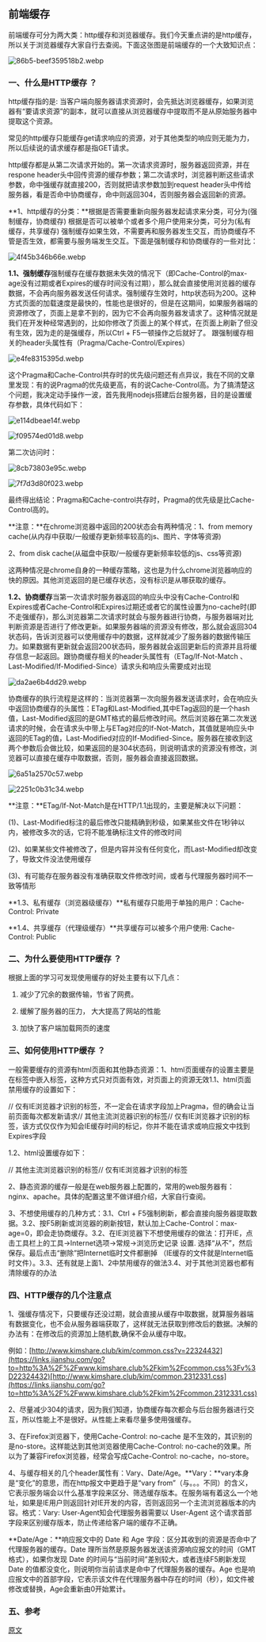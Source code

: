 
## 前端缓存

前端缓存可分为两大类：http缓存和浏览器缓存。我们今天重点讲的是http缓存，所以关于浏览器缓存大家自行去查阅。下面这张图是前端缓存的一个大致知识点：

![86b5-beef359518b2.webp](../images/beef359518b2.webp)

### 一、什么是HTTP缓存 ？

http缓存指的是: 当客户端向服务器请求资源时，会先抵达浏览器缓存，如果浏览器有“要请求资源”的副本，就可以直接从浏览器缓存中提取而不是从原始服务器中提取这个资源。

常见的http缓存只能缓存get请求响应的资源，对于其他类型的响应则无能为力，所以后续说的请求缓存都是指GET请求。

http缓存都是从第二次请求开始的。第一次请求资源时，服务器返回资源，并在respone header头中回传资源的缓存参数；第二次请求时，浏览器判断这些请求参数，命中强缓存就直接200，否则就把请求参数加到request header头中传给服务器，看是否命中协商缓存，命中则返回304，否则服务器会返回新的资源。

**1、http缓存的分类：**根据是否需要重新向服务器发起请求来分类，可分为(强制缓存，协商缓存) 根据是否可以被单个或者多个用户使用来分类，可分为(私有缓存，共享缓存) 强制缓存如果生效，不需要再和服务器发生交互，而协商缓存不管是否生效，都需要与服务端发生交互。下面是强制缓存和协商缓存的一些对比：

![4f45b346b66e.webp](../images/4f45b346b66e.webp)

**1.1、强制缓存**强制缓存在缓存数据未失效的情况下（即Cache-Control的max-age没有过期或者Expires的缓存时间没有过期），那么就会直接使用浏览器的缓存数据，不会再向服务器发送任何请求。强制缓存生效时，http状态码为200。这种方式页面的加载速度是最快的，性能也是很好的，但是在这期间，如果服务器端的资源修改了，页面上是拿不到的，因为它不会再向服务器发请求了。这种情况就是我们在开发种经常遇到的，比如你修改了页面上的某个样式，在页面上刷新了但没有生效，因为走的是强缓存，所以Ctrl + F5一顿操作之后就好了。 跟强制缓存相关的header头属性有（Pragma/Cache-Control/Expires）

![e4fe8315395d.webp](../images/e4fe8315395d.webp)

这个Pragma和Cache-Control共存时的优先级问题还有点异议，我在不同的文章里发现：有的说Pragma的优先级更高，有的说Cache-Control高。为了搞清楚这个问题，我决定动手操作一波，首先我用nodejs搭建后台服务器，目的是设置缓存参数，具体代码如下：

![e114dbeae14f.webp](../images/e114dbeae14f.webp)

![f09574ed01d8.webp](../images/f09574ed01d8.webp)

第二次访问时：

![8cb73803e95c.webp](../images/8cb73803e95c.webp)

![7f7d3d80f023.webp](../images/7f7d3d80f023.webp)

最终得出结论：Pragma和Cache-control共存时，Pragma的优先级是比Cache-Control高的。

**注意：**在chrome浏览器中返回的200状态会有两种情况：1、from memory cache(从内存中获取/一般缓存更新频率较高的js、图片、字体等资源)

2、from disk cache(从磁盘中获取/一般缓存更新频率较低的js、css等资源)

这两种情况是chrome自身的一种缓存策略，这也是为什么chrome浏览器响应的快的原因。其他浏览返回的是已缓存状态，没有标识是从哪获取的缓存。

**1.2、协商缓存**当第一次请求时服务器返回的响应头中没有Cache-Control和Expires或者Cache-Control和Expires过期还或者它的属性设置为no-cache时(即不走强缓存)，那么浏览器第二次请求时就会与服务器进行协商，与服务器端对比判断资源是否进行了修改更新。如果服务器端的资源没有修改，那么就会返回304状态码，告诉浏览器可以使用缓存中的数据，这样就减少了服务器的数据传输压力。如果数据有更新就会返回200状态码，服务器就会返回更新后的资源并且将缓存信息一起返回。跟协商缓存相关的header头属性有（ETag/If-Not-Match 、Last-Modified/If-Modified-Since）请求头和响应头需要成对出现

![da2ae6b4dd29.webp](../images/da2ae6b4dd29.webp)

协商缓存的执行流程是这样的：当浏览器第一次向服务器发送请求时，会在响应头中返回协商缓存的头属性：ETag和Last-Modified,其中ETag返回的是一个hash值，Last-Modified返回的是GMT格式的最后修改时间。然后浏览器在第二次发送请求的时候，会在请求头中带上与ETag对应的If-Not-Match，其值就是响应头中返回的ETag的值，Last-Modified对应的If-Modified-Since。服务器在接收到这两个参数后会做比较，如果返回的是304状态码，则说明请求的资源没有修改，浏览器可以直接在缓存中取数据，否则，服务器会直接返回数据。

![6a51a2570c57.webp](../images/6a51a2570c57.webp)

![2251c0b31c34.webp](../images/2251c0b31c34.webp)

**注意：**ETag/If-Not-Match是在HTTP/1.1出现的，主要是解决以下问题：

(1)、Last-Modified标注的最后修改只能精确到秒级，如果某些文件在1秒钟以内，被修改多次的话，它将不能准确标注文件的修改时间

(2)、如果某些文件被修改了，但是内容并没有任何变化，而Last-Modified却改变了，导致文件没法使用缓存

(3)、有可能存在服务器没有准确获取文件修改时间，或者与代理服务器时间不一致等情形

**1.3、私有缓存（浏览器级缓存）**私有缓存只能用于单独的用户：Cache-Control: Private

**1.4、共享缓存（代理级缓存）**共享缓存可以被多个用户使用: Cache-Control: Public

### 二、为什么要使用HTTP缓存 ？

根据上面的学习可发现使用缓存的好处主要有以下几点：

1. 减少了冗余的数据传输，节省了网费。

2. 缓解了服务器的压力， 大大提高了网站的性能

3. 加快了客户端加载网页的速度

### 三、如何使用HTTP缓存 ？

一般需要缓存的资源有html页面和其他静态资源：1、html页面缓存的设置主要是在标签中嵌入标签，这种方式只对页面有效，对页面上的资源无效1.1、html页面禁用缓存的设置如下：

<meta http-equiv="pragma" content="no-cache">// 仅有IE浏览器才识别的标签，不一定会在请求字段加上Pragma，但的确会让当前页面每次都发新请求<meta http-equiv="cache-control" content="no-cache">// 其他主流浏览器识别的标签<meta http-equiv="expires" content="0">// 仅有IE浏览器才识别的标签，该方式仅仅作为知会IE缓存时间的标记，你并不能在请求或响应报文中找到Expires字段

1.2、html设置缓存如下：

<meta http-equiv="Cache-Control" content="max-age=7200" />// 其他主流浏览器识别的标签<meta http-equiv="Expires" content="Mon, 20 Aug 2018 23:00:00 GMT" />// 仅有IE浏览器才识别的标签

2、静态资源的缓存一般是在web服务器上配置的，常用的web服务器有：nginx、apache。具体的配置这里不做详细介绍，大家自行查阅。

3、不想使用缓存的几种方式：3.1、Ctrl + F5强制刷新，都会直接向服务器提取数据。3.2、按F5刷新或浏览器的刷新按钮，默认加上Cache-Control：max-age=0，即会走协商缓存。3.2、在IE浏览器下不想使用缓存的做法：打开IE，点击工具栏上的工具->Internet选项->常规->浏览历史记录 设置. 选择“从不”，然后保存。最后点击“删除”把Internet临时文件都删掉 （IE缓存的文件就是Internet临时文件）。3.3、还有就是上面1、2中禁用缓存的做法3.4、对于其他浏览器也都有清除缓存的办法

### 四、HTTP缓存的几个注意点

1、强缓存情况下，只要缓存还没过期，就会直接从缓存中取数据，就算服务器端有数据变化，也不会从服务器端获取了，这样就无法获取到修改后的数据。决解的办法有：在修改后的资源加上随机数,确保不会从缓存中取。

例如：[http://www.kimshare.club/kim/common.css?v=22324432](https://links.jianshu.com/go?to=http%3A%2F%2Fwww.kimshare.club%2Fkim%2Fcommon.css%3Fv%3D22324432)[http://www.kimshare.club/kim/common.2312331.css](https://links.jianshu.com/go?to=http%3A%2F%2Fwww.kimshare.club%2Fkim%2Fcommon.2312331.css)

2、尽量减少304的请求，因为我们知道，协商缓存每次都会与后台服务器进行交互，所以性能上不是很好。从性能上来看尽量多使用强缓存。

3、在Firefox浏览器下，使用Cache-Control: no-cache 是不生效的，其识别的是no-store。这样能达到其他浏览器使用Cache-Control: no-cache的效果。所以为了兼容Firefox浏览器，经常会写成Cache-Control: no-cache，no-store。

4、与缓存相关的几个header属性有：Vary、Date/Age。**Vary：**vary本身是“变化”的意思，而在http报文中更趋于是“vary from”（与。。。不同）的含义，它表示服务端会以什么基准字段来区分、筛选缓存版本。在服务端有着这么一个地址，如果是IE用户则返回针对IE开发的内容，否则返回另一个主流浏览器版本的内容。格式：Vary: User-Agent知会代理服务器需要以 User-Agent 这个请求首部字段来区别缓存版本，防止传递给客户端的缓存不正确。

**Date/Age：**响应报文中的 Date 和 Age 字段：区分其收到的资源是否命中了代理服务器的缓存。Date 理所当然是原服务器发送该资源响应报文的时间（GMT格式），如果你发现 Date 的时间与“当前时间”差别较大，或者连续F5刷新发现 Date 的值都没变化，则说明你当前请求是命中了代理服务器的缓存。Age 也是响应报文中的首部字段，它表示该文件在代理服务器中存在的时间（秒），如文件被修改或替换，Age会重新由0开始累计。

### 五、参考

[原文](https://www.jianshu.com/p/227cee9c8d15)

